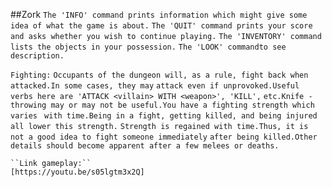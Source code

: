 
##Zork
`The 'INFO' command prints information which might give some idea of what the game is about.`
`The 'QUIT' command prints your score and asks whether you wish to continue playing.`
`The 'INVENTORY' command lists the objects in your possession.`
`The 'LOOK' commandto see description.`

``Fighting:``
    `Occupants of the dungeon will, as a rule, fight back when attacked.In some cases, they may` 
    `attack even if unprovoked.Useful verbs here are 'ATTACK <villain> WITH <weapon>', 'KILL',` 
    `etc.Knife - throwing may or may not be useful.You have a fighting strength which varies ` 
    `with time.Being in a fight, getting killed, and being injured all lower this strength.` 
    `Strength is regained with time.Thus, it is not a good idea to fight someone immediately`
    `after being killed.Other details should become apparent after a few melees or deaths.`

    ``Link gameplay:``
    [https://youtu.be/s05lgtm3x2Q]